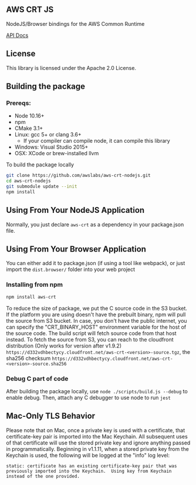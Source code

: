 ## AWS CRT JS

NodeJS/Browser bindings for the AWS Common Runtime

[API Docs](https://awslabs.github.io/aws-crt-nodejs/)

## License

This library is licensed under the Apache 2.0 License.

## Building the package

### Prereqs:
* Node 10.16+
* npm
* CMake 3.1+
* Linux: gcc 5+ or clang 3.6+
    * If your compiler can compile node, it can compile this library
* Windows: Visual Studio 2015+
* OSX: XCode or brew-installed llvm

To build the package locally
```bash
git clone https://github.com/awslabs/aws-crt-nodejs.git
cd aws-crt-nodejs
git submodule update --init
npm install
```

## Using From Your NodeJS Application

Normally, you just declare `aws-crt` as a dependency in your package.json file.

## Using From Your Browser Application

You can either add it to package.json (if using a tool like webpack), or just import the ```dist.browser/``` folder into your web project

### Installing from npm
```bash
npm install aws-crt
```

To reduce the size of package, we put the C source code in the S3 bucket. If the platform you are using doesn't have the prebuilt binary, npm will pull the source from S3 bucket. In case, you don't have the public internet, you can specify the "CRT_BINARY_HOST" environment variable for the host of the source code. The build script will fetch source code from that host instead. To fetch the source from S3, you can reach to the cloudfront distribution (Only works for version after v1.9.2) `https://d332vdhbectycy.cloudfront.net/aws-crt-<version>-source.tgz`, the sha256 checksum `https://d332vdhbectycy.cloudfront.net/aws-crt-<version>-source.sha256`

### Debug C part of code

After building the package locally, use ```node ./scripts/build.js --debug``` to enable debug. Then, attach any C debugger to use node to run `jest`

## Mac-Only TLS Behavior

Please note that on Mac, once a private key is used with a certificate, that certificate-key pair is imported into the Mac Keychain.  All subsequent uses of that certificate will use the stored private key and ignore anything passed in programmatically.  Beginning in v1.1.11, when a stored private key from the Keychain is used, the following will be logged at the "info" log level:

```
static: certificate has an existing certificate-key pair that was previously imported into the Keychain.  Using key from Keychain instead of the one provided.
```
